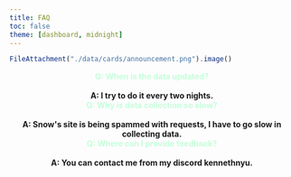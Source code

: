 ```yaml
---
title: FAQ
toc: false
theme: [dashboard, midnight]
---
```



<!-- Google tag (gtag.js) -->
<script async src="https://www.googletagmanager.com/gtag/js?id=G-5HVJ595HD3"></script>
<script>
  window.dataLayer = window.dataLayer || [];
  function gtag(){dataLayer.push(arguments);}
  gtag('js', new Date());

  gtag('config', 'G-5HVJ595HD3');
</script>


<style>

	#observablehq-footer{
		display: table;
		text-align: center;
		margin-left: auto;
		margin-right: auto;
	}

	#observablehq-sidebar-close {
		display: none;
	}

</style>

```js
FileAttachment("./data/cards/announcement.png").image()
```


<div >
	<div class="card" style="display: flex;flex-direction: column; text-align: center;">
		<div style="color: #c4ffda; font-weight: bolder;">Q: When is the data updated?</div><br>
		<div style="font-weight: bolder;">A: I try to do it every two nights.</div>
	</div>
	<div class="card" style="display: flex;flex-direction: column; text-align: center;">
		<div style="color: #c4ffda; font-weight: bolder;">Q: Why is data collection so slow?</div><br>
		<div style="font-weight: bolder;">A: Snow's site is being spammed with requests, I have to go slow in collecting data.</div>
	</div>
	<div class="card" style="display: flex;flex-direction: column; text-align: center;">
		<div style="color: #c4ffda; font-weight: bolder;">Q: Where can I provide feedback?</div><br>
		<div style="font-weight: bolder;">A: You can contact me from my discord kennethnyu.</div>
	</div>
</div>


